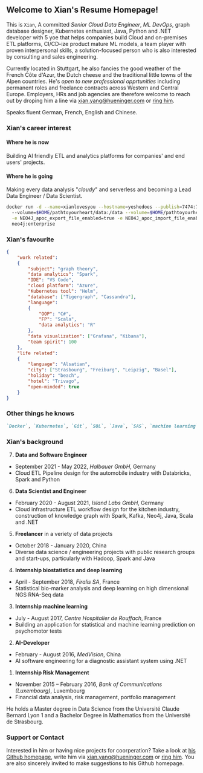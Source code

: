 ## Welcome to Xian's Resume Homepage!

  This is `Xian`, A committed _Senior Cloud Data Engineer_, _ML DevOps_, graph database designer, Kubernetes enthusiast, Java, Python and .NET developer with 5 yoe that helps companies build Cloud and on-premises ETL platforms, CI/CD-ize product mature ML models, a team player with proven interpersonal skills, a solution-focused person who is also interested by consulting and sales engineering.  
  
  Currently located in Stuttgart, he also fancies the good weather of the French Côte d'Azur, the Dutch cheese and the traditional little towns of the Alpen countries. He's _open to new professional opprtunities_ including permanent roles and freelance contracts across Western and Central Europe. Employers, HRs and job agencies are therefore welcome to reach out by droping him a line via [xian.yang@hueninger.com](mailto:xian.yang@hueninger.com) or [ring him](+33695634584).  
  
  Speaks fluent German, French, English and Chinese.

### Xian's career interest

#### Where he is now
Building AI friendly ETL and analytics platforms for companies' and end users' projects.
#### Where he is going
Making every data analysis "_cloudy_" and serverless and becoming a Lead Data Engineer / Data Scientist.
```sh
docker run -d --name=xianlovesyou --hostname=yeshedoes --publish=7474:7474 --publish=7687:7687 --volume=$HOME/pathtoyourheart/import:/import \ 
  --volume=$HOME/pathtoyourheart/data:/data --volume=$HOME/pathtoyourheart/plugins:/plugins --volume=$HOME/pathtoyourheart/conf:/conf --env NEO4JLABS_PLUGINS='[\"apoc\"]' \
  -e NEO4J_apoc_export_file_enabled=true -e NEO4J_apoc_import_file_enabled=true -e NEO4J_apoc_import_file_use__neo4j__config=true -e NEO4J_dbms_security_procedures_unrestricted=apoc.\* --env NEO4J_dbms_memory_pagecache_size=4G --env NEO4J_dbms_memory_heap_max__size=8G --env NEO4J_AUTH=neo4j/youllneverknowxianspassword --env NEO4J_ACCEPT_LICENSE_AGREEMENT=yes  --env NEO4J_dbms_connector_https_advertised__address="localhost:7473" --env NEO4J_dbms_connector_http_advertised__address="localhost:7474"  --env NEO4J_dbms_connector_bolt_advertised__address="localhost:7687" \
  neo4j:enterprise
``` 
### Xian's favourite
```json
{
    "work related":
    {
        "subject": "graph theory",
        "data analytics": "Spark",
        "IDE": "VS Code",
        "cloud platform": "Azure",
        "Kubernetes tool": "Helm",
        "database": ["Tigergraph", "Cassandra"],
        "language": 
        {
            "OOP": "C#", 
            "FP": "Scala", 
            "data analytics": "R"
        },
        "data visualization": ["Grafana", "Kibana"],
        "team spirit": 100
    },
    "life related":
    {
        "language": "Alsatian",
        "city": ["Strasbourg", "Freiburg", "Leipzig", "Basel"],
        "holiday": "beach",
        "hotel": "Trivago",
        "open-minded": true
    }        
}
```
### Other things he knows
```markdown
`Docker`, `Kubernetes`, `Git`, `SQL`, `Java`, `SAS`, `machine learning`, `statistics`, `make sushis` and many more.
```

### Xian's background

7. __Data and Software Engineer__
  - September 2021 - May 2022, _Halbauer GmbH_, Germany
  - Cloud ETL Pipeline design for the automobile industry with Databricks, Spark and Python

6. __Data Scientist and Engineer__
  - February 2020 - August 2021, _Island Labs GmbH_, Germany
  - Cloud infrastructure ETL workflow design for the kitchen industry, construction of knowledge graph with Spark, Kafka, Neo4j, Java, Scala and .NET  
  
5. __Freelancer__ in a veriety of data projects
  - October 2018 - January 2020, China
  -  Diverse data science / engineering projects with public research groups and start-ups, particularly with Hadoop, Spark and Java  
  
4. __Internship biostatistics and deep learning__
  - April - September 2018, _Firalis SA_, France
  - Statistical bio-marker analysis and deep learning on high dimensional NGS RNA-Seq data  
  
3. __Internship machine learning__
  - July - August 2017, _Centre Hospitalier de Rouffach_, France
  - Building an application for statistical and machine learning prediction on psychomotor tests
  
2. __AI-Developer__
  - February - August 2016, _MedVision_, China
  - AI software engineering for a diagnostic assistant system using .NET
  
1. __Internship Risk Management__
  - November 2015 – February 2016, _Bank of Communications (Luxembourg)_, Luxembourg
  - Financial data analysis, risk management, portfolio management  
   
   
  He holds a Master degree in Data Science from the Université Claude Bernard Lyon 1 and a Bachelor Degree in Mathematics from the Université de Strasbourg.

### Support or Contact

  Interested in him or having nice projects for coorperation? Take a look at [his Github homepage](https://github.com/Alsaxian), write him via [xian.yang@hueninger.com](mailto:xian.yang@hueninger.com) or [ring him](+33695634584). You are also sincerely invited to make suggestions to his Github homepage.

